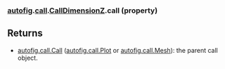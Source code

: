 ### [autofig](autofig.md).[call](autofig.call.md).[CallDimensionZ](autofig.call.CallDimensionZ.md).call (property)




Returns
---------
* [autofig.call.Call](autofig.call.Call.md) ([autofig.call.Plot](autofig.call.Plot.md) or [autofig.call.Mesh](autofig.call.Mesh.md)): the
    parent call object.

